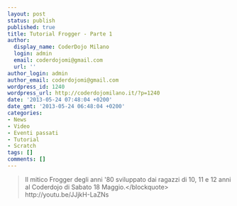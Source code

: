 ```yaml
---
layout: post
status: publish
published: true
title: Tutorial Frogger - Parte 1
author:
  display_name: CoderDojo Milano
  login: admin
  email: coderdojomi@gmail.com
  url: ''
author_login: admin
author_email: coderdojomi@gmail.com
wordpress_id: 1240
wordpress_url: http://coderdojomilano.it/?p=1240
date: '2013-05-24 07:48:04 +0200'
date_gmt: '2013-05-24 06:48:04 +0200'
categories:
- News
- Video
- Eventi passati
- Tutorial
- Scratch
tags: []
comments: []
---
```

<blockquote>Il mitico Frogger degli anni '80 sviluppato dai ragazzi di 10, 11 e 12 anni al Coderdojo di Sabato 18 Maggio.<&#47;blockquote><br />
http:&#47;&#47;youtu.be&#47;JJjkH-LaZNs</p>
